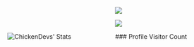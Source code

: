 <p align="center">
  <a href="https://git.io/typing-svg">
    <img align="center" src="https://readme-typing-svg.herokuapp.com?duration=3000&color=F7C242&center=true&vCenter=true&lines=Hello!;I+am+bored." />
  </a>
</p>
<p align="center">
  <a href="https://github.com/anuraghazra/github-readme-stats">
    <img align="center" src="https://github-readme-stats.vercel.app/api?username=kisalnelaka&show_icons=true&theme=tokyonight" />
  </a>  
</p>
<p align="center">
### Profile Visitor Count
<img align="left" alt="ChickenDevs' Stats" src="https://profile-counter.glitch.me/kisalnelaka/count.svg">
</p>
